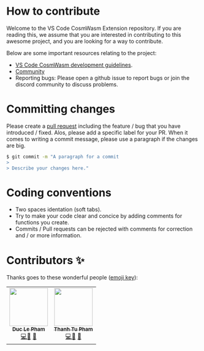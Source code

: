 # How to contribute

Welcome to the VS Code CosmWasm Extension repository. If you are reading this, we assume that you are interested in contributing to this awesome project, and you are looking for a way to contribute.

Below are some important resources relating to the project:

* [VS Code CosmWasm development guidelines](https://github.com/InterWasm/vscode-cosmwasm/CONTRIBUTING.md/#Guidelines).
* [Community](https://discord.gg/28z9HwZh)
* Reporting bugs: Please open a github issue to report bugs or join the discord community to discuss problems.

# Committing changes

Please create a [pull request](https://github.com/oraichain/vscode-cosmwasm/compare/master...InterWasm:master) including the feature / bug that you have introduced / fixed. Alos, please add a specific label for your PR. When it comes to writing a commit message, please use a paragraph if the changes are big.

```bash
$ git commit -m "A paragraph for a commit
> 
> Describe your changes here."
```

# Coding conventions

* Two spaces identation (soft tabs).
* Try to make your code clear and concice by adding comments for functions you create.
* Commits / Pull requests can be rejected with comments for correction and / or more information.

# Contributors ✨

Thanks goes to these wonderful people ([emoji key](https://allcontributors.org/docs/en/emoji-key)):

<table>
  <tr>
    <td align="center"><a href="https://github.com/ducphamle2"><img src="https://avatars.githubusercontent.com/u/44611780?v=4" width="100px;" alt=""/><br /><sub><b>Duc Le Pham</b></sub></a><br /><a href="https://github.com/oraichain/cosmosjs/commits?author=ducphamle2" title="Code">💻</a><a href="#bug-report-Duc Le Pham" title="Bug reports">🐛</a> <a href="#maintenance-Duc Le Pham" title="Maintenance">🚧</a></td>
    <td align="center"><a href="https://github.com/tubackkhoa"><img src="https://avatars.githubusercontent.com/u/5299269?v=4" width="100px;" alt=""/><br /><sub><b>Thanh Tu Pham</b></sub></a><br /><a href="https://github.com/oraichain/cosmosjs/commits?author=tubackkhoa" title="Code">💻</a><a href="#bug-report-Thanh Tu Pham" title="Bug reports">🐛</a> <a href="#maintenance-Thanh Tu Pham" title="Maintenance">🚧</a>
  </tr>
</table>